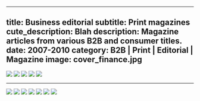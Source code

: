 ----
title: Business editorial
subtitle: Print magazines
cute_description: Blah
description: Magazine articles from various B2B and consumer titles.
date: 2007-2010
category: B2B | Print | Editorial | Magazine
image: cover_finance.jpg
----

![](/images/Business_profile_1.jpg)
![](/images/Business_profile_2.jpg)
![](/images/Entrep_profile_3.jpg)
![](/images/Entrep_profile_5.jpg)
![](/images/IP_Feature.jpg)

***

![](/images/Education_1.jpg)
![](/images/recruitment.png)
![](/images/rep_suite-page-001.jpg)
![](/images/Training_1.jpg)
![](/images/Training_2.jpg)
![](/images/Training_3.jpg)
![](/images/Training_4.jpg)
